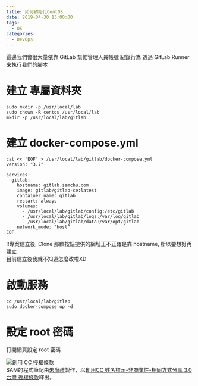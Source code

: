 ```yaml
---
title: 如何初始化CentOS
date: 2019-04-30 13:00:00
tags:
  - OS
categories:
  - DevOps
---
```


這邊我們會很大量依靠 GitLab 幫忙管理人員帳號 紀錄行為
透過 GitLab Runner 來執行我們的腳本

<!--more-->

# 建立 專屬資料夾
```
sudo mkdir -p /usr/local/lab
sudo chown -R centos /usr/local/lab
mkdir -p /usr/local/lab/gitlab
```

# 建立 docker-compose.yml
```
cat << 'EOF' > /usr/local/lab/gitlab/docker-compose.yml
version: "3.7"

services:
  gitlab:
    hostname: gitlab.samchu.com
    image: gitlab/gitlab-ce:latest
    container_name: gitlab
    restart: always
    volumes:
      - /usr/local/lab/gitlab/config:/etc/gitlab
      - /usr/local/lab/gitlab/logs:/var/log/gitlab
      - /usr/local/lab/gitlab/data:/var/opt/gitlab
    network_mode: "host"
EOF
```

‼️專案建立後, Clone 那顆按鈕提供的網址正不正確是靠 hostname, 所以要想好再建立  
目前建立後我就不知道怎麼改啦XD

# 啟動服務
```
cd /usr/local/lab/gitlab
sudo docker-compose up -d
```

# 設定 root 密碼
打開網頁設定 root 密碼

<a rel="license" href="http://creativecommons.org/licenses/by-nc-sa/3.0/tw/"><img alt="創用 CC 授權條款" style="border-width:0" src="https://i.creativecommons.org/l/by-nc-sa/3.0/tw/88x31.png" /></a><br /><span xmlns:dct="http://purl.org/dc/terms/" property="dct:title">SAM的程式筆記</span>由<a xmlns:cc="http://creativecommons.org/ns#" href="https://blog.samchu.dev/" property="cc:attributionName" rel="cc:attributionURL">朱尚禮</a>製作，以<a rel="license" href="http://creativecommons.org/licenses/by-nc-sa/3.0/tw/">創用CC 姓名標示-非商業性-相同方式分享 3.0 台灣 授權條款</a>釋出。